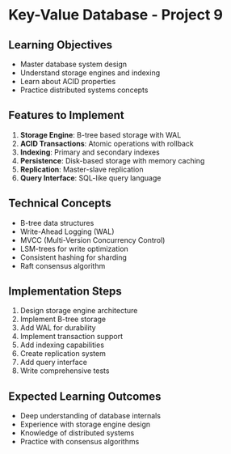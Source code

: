 # Key-Value Database - Project 9

## Learning Objectives
- Master database system design
- Understand storage engines and indexing
- Learn about ACID properties
- Practice distributed systems concepts

## Features to Implement
1. **Storage Engine**: B-tree based storage with WAL
2. **ACID Transactions**: Atomic operations with rollback
3. **Indexing**: Primary and secondary indexes
4. **Persistence**: Disk-based storage with memory caching
5. **Replication**: Master-slave replication
6. **Query Interface**: SQL-like query language

## Technical Concepts
- B-tree data structures
- Write-Ahead Logging (WAL)
- MVCC (Multi-Version Concurrency Control)
- LSM-trees for write optimization
- Consistent hashing for sharding
- Raft consensus algorithm

## Implementation Steps
1. Design storage engine architecture
2. Implement B-tree storage
3. Add WAL for durability
4. Implement transaction support
5. Add indexing capabilities
6. Create replication system
7. Add query interface
8. Write comprehensive tests

## Expected Learning Outcomes
- Deep understanding of database internals
- Experience with storage engine design
- Knowledge of distributed systems
- Practice with consensus algorithms
